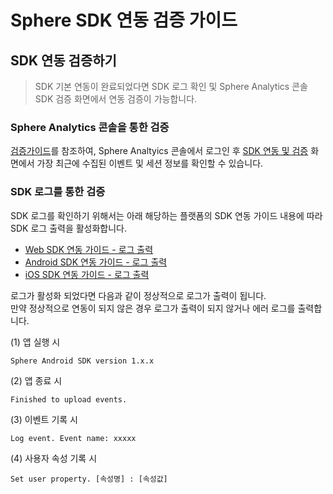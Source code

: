 # Sphere SDK 연동 검증 가이드

## SDK 연동 검증하기

> SDK 기본 연동이 완료되었다면 SDK 로그 확인 및 Sphere Analytics 콘솔 SDK 검증 화면에서 연동 검증이 가능합니다.

### Sphere Analytics 콘솔을 통한 검증

[검증가이드](https://lightning-individual-9c1.notion.site/ed4a7dd092d6446e8be56e73648637a2)를 참조하여,
Sphere Analtyics 콘솔에서 로그인 후 [SDK 연동 및 검증](https://analytics.tand.kr/account/inspector) 화면에서 가장 최근에 수집된 이벤트 및 세션 정보를 확인할 수 있습니다.

### SDK 로그를 통한 검증

SDK 로그를 확인하기 위해서는 아래 해당하는 플랫폼의 SDK 연동 가이드 내용에 따라 SDK 로그 출력을 활성화합니다.

* [Web SDK 연동 가이드 - 로그 출력](https://github.com/tand-git/web-sdk#로그-출력)
* [Android SDK 연동 가이드 - 로그 출력](https://github.com/tand-git/android-sdk#로그-출력)
* [iOS SDK 연동 가이드 - 로그 출력](https://github.com/tand-git/ios-sdk#로그-출력)


로그가 활성화 되었다면 다음과 같이 정상적으로 로그가 출력이 됩니다.  
만약 정상적으로 연동이 되지 않은 경우 로그가 출력이 되지 않거나 에러 로그를 출력합니다.

(1) 앱 실행 시

```text
Sphere Android SDK version 1.x.x
```

(2) 앱 종료 시

```text
Finished to upload events.
```

(3) 이벤트 기록 시

```text
Log event. Event name: xxxxx
```

(4) 사용자 속성 기록 시

```text
Set user property. [속성명] : [속성값]
```


